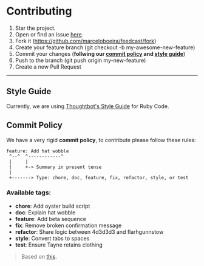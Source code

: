 # Contributing

1. Star the project.
2. Open or find an issue [here](https://github.com/feedcast/core/issues).
3. Fork it (https://github.com/marceloboeira/feedcast/fork)
4. Create your feature branch (git checkout -b my-awesome-new-feature)
5. Commit your changes (**follwing our [commit policy](#commit-policy) and [style guide](#style-guide)**)
6. Push to the branch (git push origin my-new-feature)
7. Create a new Pull Request

---------

## Style Guide

Currently, we are using [Thoughtbot's Style Guide](https://github.com/thoughtbot/guides/blob/master/style/ruby/README.md) for Ruby Code.

## Commit Policy

We have a very rigid **commit policy**, to contribute please follow these rules:

```
feature: Add hat wobble
 ^--^  ^------------^
 |     |
 |     +-> Summary in present tense
 |
 +-------> Type: chore, doc, feature, fix, refactor, style, or test
```

### Available tags:

 * **chore**: Add oyster build script
 * **doc**: Explain hat wobble
 * **feature**: Add beta sequence
 * **fix**: Remove broken confirmation message
 * **refactor**: Share logic between 4d3d3d3 and flarhgunnstow
 * **style**: Convert tabs to spaces
 * **test**: Ensure Tayne retains clothing

> Based on [this](http://seesparkbox.com/foundry/semantic_commit_messages).
